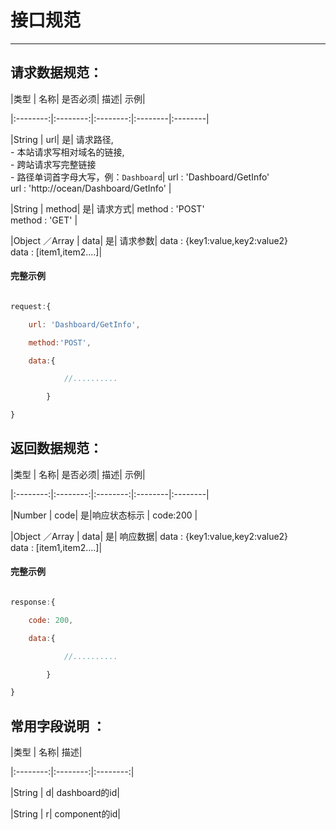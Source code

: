
# 接口规范

--------------------------------

##  请求数据规范：


|类型      |      名称| 是否必须|    描述|      示例|

|:--------:|:--------:|:--------:|:--------|:--------|

|String    |         url|          是| 请求路径,<br>  - 本站请求写相对域名的链接, <br> - 跨站请求写完整链接 <br> - 路径单词首字母大写，例：`Dashboard`|   url : 'Dashboard/GetInfo' <br>  url : 'http://ocean/Dashboard/GetInfo' |

|String    |         method|          是| 请求方式|  method : 'POST' <br>  method : 'GET' |

|Object ／Array   |             data|          是| 请求参数|   data : {key1:value,key2:value2} <br>  data : [item1,item2....]|


#### 完整示例


```javascript

request:{

    url: 'Dashboard/GetInfo',

    method:'POST',

    data:{

            //..........

        }

}

```



## 返回数据规范：



|类型      |      名称| 是否必须|    描述|      示例|

|:--------:|:--------:|:--------:|:--------|:--------|

|Number    |         code|          是|响应状态标示 |   code:200 |

|Object ／Array   |             data|          是| 响应数据|   data : {key1:value,key2:value2} <br>  data : [item1,item2....]|

#### 完整示例

```javascript

response:{

    code: 200,

    data:{

            //..........

        }

}

```

## 常用字段说明 ： 


|类型      |      名称|     描述|   

|:--------:|:--------:|:--------:|

|String    |         d|        dashboard的id| 

|String    |          r|        component的id|

